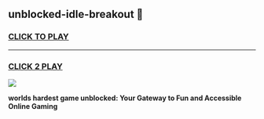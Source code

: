 
## unblocked-idle-breakout 👋
<h3>
<a href="https://premium.freeplayer.one?title=unblocked-idle-breakout&ref=14F">CLICK TO PLAY</a></h3>
<hr>

<h3>
<a href="https://premium.freeplayer.one?title=unblocked-idle-breakout&ref=14F">CLICK 2 PLAY</a>
  
</h3>

<a href="https://premium.freeplayer.one?title=unblocked-idle-breakout&ref=12F/"><img src="https://clearcache.store/games.png"></a>


**worlds hardest game unblocked: Your Gateway to Fun and Accessible Online Gaming**
